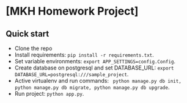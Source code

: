 # [MKH Homework Project]

## Quick start

- Clone the repo
- Install requirements: `pip install -r requirements.txt`.
- Set variable environments: `export APP_SETTINGS=config.Config`.
- Create database on postgresql and set DATABASE_URL: `export  DATABASE_URL=postgresql:///sample_project`.
- Active virtualenv and run
  commands: ` python manage.py db init, python manage.py db migrate, python manage.py db upgrade`.
- Run project: `python app.py`.